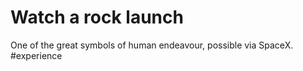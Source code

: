 # Watch a rock launch
One of the great symbols of human endeavour, possible via SpaceX. #experience

<!-- {BearID:7A658749-B16B-4529-A556-24257565128E-48107-000077ED431D3663} -->
